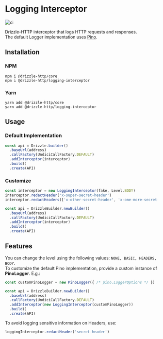 # Logging Interceptor

![ci](https://github.com/vitorsalgado/drizzle-http/workflows/ci/badge.svg)

Drizzle-HTTP interceptor that logs HTTP requests and responses.  
The default Logger implementation uses [Pino](https://getpino.io/).

## Installation

### NPM

```
npm i @drizzle-http/core
npm i @drizzle-http/logging-interceptor
```

### Yarn

```
yarn add @drizzle-http/core
yarn add @drizzle-http/logging-interceptor
```

## Usage

### Default Implementation

```typescript
const api = Drizzle.builder()
  .baseUrl(address)
  .callFactory(UndiciCallFactory.DEFAULT)
  .addInterceptor(interceptor)
  .build()
  .create(API)
```

### Customize

```typescript
const interceptor = new LoggingInterceptor(fake, Level.BODY)
interceptor.redactHeader('x-super-secret-header')
interceptor.redactHeaders(['x-other-secret-header', 'x-one-more-secret-header'])

const api = DrizzleBuilder.newBuilder()
  .baseUrl(address)
  .callFactory(UndiciCallFactory.DEFAULT)
  .addInterceptor(interceptor)
  .build()
  .create(API)
```

## Features

You can change the level using the following values: `NONE, BASIC, HEADERS, BODY`.  
To customize the default Pino implementation, provide a custom instance of **PinoLogger**. E.g.:

```typescript
const customPinoLogger = new PinoLogger({ /* pino.LoggerOptions */ })

const api = DrizzleBuilder.newBuilder()
  .baseUrl(address)
  .callFactory(UndiciCallFactory.DEFAULT)
  .addInterceptor(new LoggingInterceptor(customPinoLogger))
  .build()
  .create(API)
```

To avoid logging sensitive information on Headers, use:

```typescript
loggingInterceptor.redactHeader('secret-header')
```
